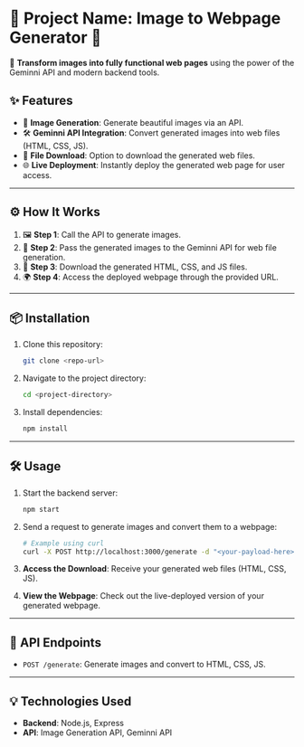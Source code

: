 # 🌟 Project Name: Image to Webpage Generator 🌟

🚀 **Transform images into fully functional web pages** using the power of the Geminni API and modern backend tools.

## ✨ Features
- 🎨 **Image Generation**: Generate beautiful images via an API.
- 🛠️ **Geminni API Integration**: Convert generated images into web files (HTML, CSS, JS).
- 💾 **File Download**: Option to download the generated web files.
- 🌐 **Live Deployment**: Instantly deploy the generated web page for user access.

---

## ⚙️ How It Works

1. 🖼️ **Step 1**: Call the API to generate images.
2. 🔁 **Step 2**: Pass the generated images to the Geminni API for web file generation.
3. 📂 **Step 3**: Download the generated HTML, CSS, and JS files.
4. 🌍 **Step 4**: Access the deployed webpage through the provided URL.

---

## 📦 Installation

1. Clone this repository:
    ```bash
    git clone <repo-url>
    ```
2. Navigate to the project directory:
    ```bash
    cd <project-directory>
    ```
3. Install dependencies:
    ```bash
    npm install
    ```

---

## 🛠️ Usage

1. Start the backend server:
    ```bash
    npm start
    ```
2. Send a request to generate images and convert them to a webpage:
    ```bash
    # Example using curl
    curl -X POST http://localhost:3000/generate -d "<your-payload-here>"
    ```

3. **Access the Download**: Receive your generated web files (HTML, CSS, JS).
4. **View the Webpage**: Check out the live-deployed version of your generated webpage.

---

## 🚧 API Endpoints

- `POST /generate`: Generate images and convert to HTML, CSS, JS.

---

## 💡 Technologies Used

- **Backend**: Node.js, Express
- **API**: Image Generation API, Geminni API
